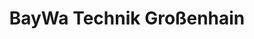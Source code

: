 ---
title: "BayWa Technik Großenhain"
url: /grossenhain/baywa-technik-grossenhain/
shop: Landwirtschaftlich
---